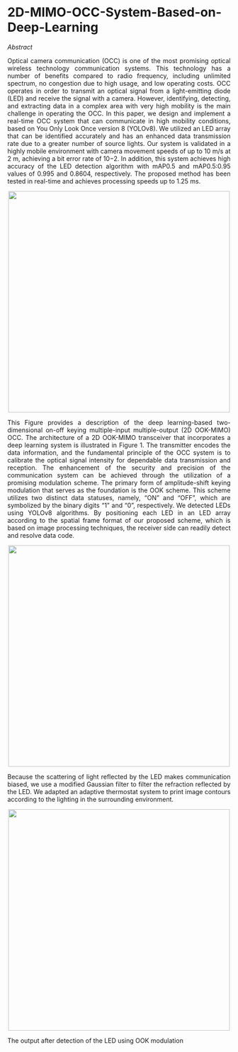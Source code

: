 # 2D-MIMO-OCC-System-Based-on-Deep-Learning

*Abstract*

<div style="text-align: justify">
    Optical camera communication (OCC) is one of the most promising optical wireless technology communication systems. This technology has a number of benefits compared to radio frequency, including unlimited spectrum, no congestion due to high usage, and low operating costs. OCC operates in order to transmit an optical signal from a light-emitting diode (LED) and receive the signal with a camera. However, identifying, detecting, and extracting data in a complex area with very high mobility is the main challenge in operating the OCC. In this paper, we design and implement a real-time OCC system that can communicate in high mobility conditions, based on You Only Look Once version 8 (YOLOv8). We utilized an LED array that can be identified accurately and has an enhanced data transmission rate due to a greater number of source lights. Our system is validated in a highly mobile environment with camera movement speeds of up to 10 m/s at 2 m, achieving a bit error rate of 10−2. In addition, this system achieves high accuracy of the LED detection algorithm with mAP0.5 and mAP0.5:0.95 values of 0.995 and 0.8604, respectively. The proposed method has been tested in real-time and achieves processing speeds up to 1.25 ms.
</div>

<p align="center">
  <img width="500" height="500" src="https://github.com/0nespo/2D-MIMO-OCC-System-Based-on-Deep-Learning/assets/92374095/c6fae164-8eea-460c-ba5b-b74cc191c341">
</p>

<div style="text-align: justify">
    This Figure provides a description of the deep learning-based two-dimensional on-off keying multiple-input multiple-output (2D OOK-MIMO) OCC. The architecture of a 2D OOK-MIMO transceiver that incorporates a deep learning system is illustrated in Figure 1. The transmitter encodes the data information, and the fundamental principle of the OCC system is to calibrate the optical signal intensity for dependable data transmission and reception. The enhancement of the security and precision of the communication system can be achieved through the utilization of a promising modulation scheme. The primary form of amplitude-shift keying modulation that serves as the foundation is the OOK scheme. This scheme utilizes two distinct data statuses, namely, “ON” and “OFF”, which are symbolized by the binary digits “1” and “0”, respectively. We detected LEDs using YOLOv8 algorithms. By positioning each LED in an LED array according to the spatial frame format of our proposed scheme, which is based on image processing techniques, the receiver side can readily detect and resolve data code.
</div>

<p align="center">
  <img width="500" height="500" src="https://github.com/0nespo/2D-MIMO-OCC-System-Based-on-Deep-Learning/assets/92374095/9ca6e6d4-9c64-4c83-919a-9938501777c7">
</p>

<div style="text-align: justify">
    Because the scattering of light reflected by the LED makes communication biased, we use a modified Gaussian filter to filter the refraction reflected by the LED. We adapted an adaptive thermostat system to print image contours according to the lighting in the surrounding environment.
</div>

<p align="center">
  <img width="500" height="500" src="https://github.com/0nespo/2D-MIMO-OCC-System-Based-on-Deep-Learning/assets/92374095/fd1db751-faef-455b-a62a-207614053278">
</p>

<div style="text-align: justify">
The output after detection of the LED using OOK modulation
</div>








